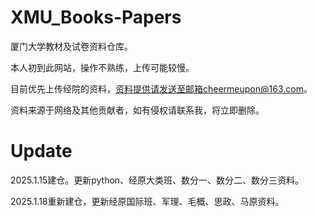 
# XMU_Books-Papers
厦门大学教材及试卷资料仓库。

本人初到此网站，操作不熟练，上传可能较慢。

目前优先上传经院的资料，资料提供请发送至邮箱cheermeupon@163.com。

资料来源于网络及其他贡献者，如有侵权请联系我，将立即删除。

# Update
2025.1.15建仓。更新python、经原大类班、数分一、数分二、数分三资料。

2025.1.18重新建仓，更新经原国际班、军理、毛概、思政、马原资料。

